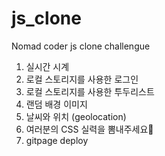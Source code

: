 # js_clone
Nomad coder js clone challengue

1. 실시간 시계
2. 로컬 스토리지를 사용한 로그인
3. 로컬 스토리지를 사용한 투두리스트
4. 랜덤 배경 이미지
5. 날씨와 위치 (geolocation)
6. 여러분의 CSS 실력을 뽐내주세요💖
7. gitpage deploy